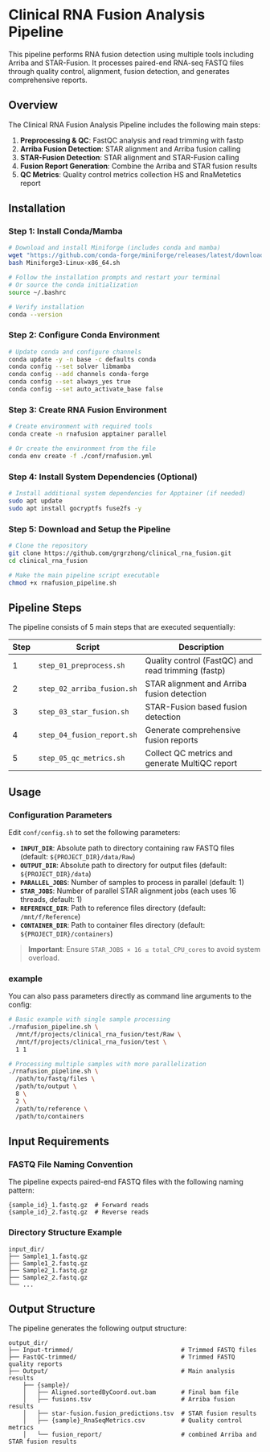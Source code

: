 # Clinical RNA Fusion Analysis Pipeline

This pipeline performs RNA fusion detection using multiple tools including Arriba and STAR-Fusion. It processes paired-end RNA-seq FASTQ files through quality control, alignment, fusion detection, and generates comprehensive reports.

## Overview

The Clinical RNA Fusion Analysis Pipeline includes the following main steps:
1. **Preprocessing & QC**: FastQC analysis and read trimming with fastp
2. **Arriba Fusion Detection**: STAR alignment and Arriba fusion calling
3. **STAR-Fusion Detection**: STAR alignment and STAR-Fusion calling
4. **Fusion Report Generation**: Combine the Arriba and STAR fusion results
5. **QC Metrics**: Quality control metrics collection HS and RnaMetetics report

## Installation
### Step 1: Install Conda/Mamba

```bash
# Download and install Miniforge (includes conda and mamba)
wget "https://github.com/conda-forge/miniforge/releases/latest/download/Miniforge3-Linux-x86_64.sh"
bash Miniforge3-Linux-x86_64.sh

# Follow the installation prompts and restart your terminal
# Or source the conda initialization
source ~/.bashrc

# Verify installation
conda --version
```

### Step 2: Configure Conda Environment

```bash
# Update conda and configure channels
conda update -y -n base -c defaults conda
conda config --set solver libmamba
conda config --add channels conda-forge
conda config --set always_yes true
conda config --set auto_activate_base false
```

### Step 3: Create RNA Fusion Environment

```bash
# Create environment with required tools
conda create -n rnafusion apptainer parallel

# Or create the environment from the file
conda env create -f ./conf/rnafusion.yml
```

### Step 4: Install System Dependencies (Optional)

```bash
# Install additional system dependencies for Apptainer (if needed)
sudo apt update
sudo apt install gocryptfs fuse2fs -y
```

### Step 5: Download and Setup the Pipeline

```bash
# Clone the repository
git clone https://github.com/grgrzhong/clinical_rna_fusion.git
cd clinical_rna_fusion

# Make the main pipeline script executable
chmod +x rnafusion_pipeline.sh
```

## Pipeline Steps

The pipeline consists of 5 main steps that are executed sequentially:

| Step | Script | Description |
|------|--------|-------------|
| 1 | `step_01_preprocess.sh` | Quality control (FastQC) and read trimming (fastp) |
| 2 | `step_02_arriba_fusion.sh` | STAR alignment and Arriba fusion detection |
| 3 | `step_03_star_fusion.sh` | STAR-Fusion based fusion detection |
| 4 | `step_04_fusion_report.sh` | Generate comprehensive fusion reports |
| 5 | `step_05_qc_metrics.sh` | Collect QC metrics and generate MultiQC report |

## Usage

### Configuration Parameters

Edit `conf/config.sh` to set the following parameters:

- **`INPUT_DIR`**: Absolute path to directory containing raw FASTQ files (default: `${PROJECT_DIR}/data/Raw`)
- **`OUTPUT_DIR`**: Absolute path to directory for output files (default: `${PROJECT_DIR}/data`)
- **`PARALLEL_JOBS`**: Number of samples to process in parallel (default: 1)
- **`STAR_JOBS`**: Number of parallel STAR alignment jobs (each uses 16 threads, default: 1)
- **`REFERENCE_DIR`**: Path to reference files directory (default: `/mnt/f/Reference`)
- **`CONTAINER_DIR`**: Path to container files directory (default: `${PROJECT_DIR}/containers`)

> **Important**: Ensure `STAR_JOBS × 16 ≤ total_CPU_cores` to avoid system overload.

### example

You can also pass parameters directly as command line arguments to the config:

```bash
# Basic example with single sample processing
./rnafusion_pipeline.sh \
  /mnt/f/projects/clinical_rna_fusion/test/Raw \
  /mnt/f/projects/clinical_rna_fusion/test \
  1 1

# Processing multiple samples with more parallelization
./rnafusion_pipeline.sh \
  /path/to/fastq/files \
  /path/to/output \
  8 \
  2 \
  /path/to/reference \
  /path/to/containers
```

## Input Requirements

### FASTQ File Naming Convention

The pipeline expects paired-end FASTQ files with the following naming pattern:
```
{sample_id}_1.fastq.gz  # Forward reads
{sample_id}_2.fastq.gz  # Reverse reads
```

### Directory Structure Example

```
input_dir/
├── Sample1_1.fastq.gz
├── Sample1_2.fastq.gz
├── Sample2_1.fastq.gz
├── Sample2_2.fastq.gz
└── ...
```

## Output Structure

The pipeline generates the following output structure:

```
output_dir/
├── Input-trimmed/                              # Trimmed FASTQ files
├── FastQC-trimmed/                             # Trimmed FASTQ quality reports
├── Output/                                     # Main analysis results
    ├── {sample}/         
    │   ├── Aligned.sortedByCoord.out.bam       # Final bam file
    │   ├── fusions.tsv                         # Arriba fusion results
    │   ├── star-fusion.fusion_predictions.tsv  # STAR fusion results
    │   ├── {sample}_RnaSeqMetrics.csv          # Quality control metrics
    │   └── fusion_report/                      # combined Arriba and STAR fusion results
    
```